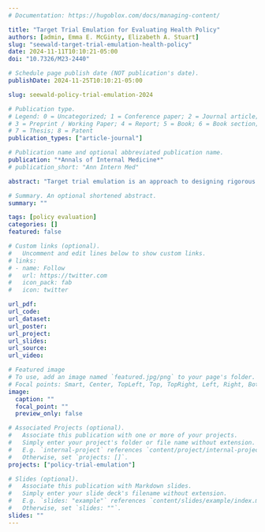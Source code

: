 ```yaml
---
# Documentation: https://hugoblox.com/docs/managing-content/

title: "Target Trial Emulation for Evaluating Health Policy"
authors: [admin, Emma E. McGinty, Elizabeth A. Stuart]
slug: "seewald-target-trial-emulation-health-policy"
date: 2024-11-11T10:10:21-05:00
doi: "10.7326/M23-2440"

# Schedule page publish date (NOT publication's date).
publishDate: 2024-11-25T10:10:21-05:00

slug: seewald-policy-trial-emulation-2024

# Publication type.
# Legend: 0 = Uncategorized; 1 = Conference paper; 2 = Journal article;
# 3 = Preprint / Working Paper; 4 = Report; 5 = Book; 6 = Book section;
# 7 = Thesis; 8 = Patent
publication_types: ["article-journal"]

# Publication name and optional abbreviated publication name.
publication: "*Annals of Internal Medicine*"
# publication_short: "Ann Intern Med"

abstract: "Target trial emulation is an approach to designing rigorous nonexperimental studies by “emulating” key features of a clinical trial. Most commonly used outside of policy contexts, this approach is also valuable for policy evaluation as policies typically are not randomly assigned. In this article, we discuss the application of the target trial emulation framework in a policy evaluation context. The policy trial emulation framework includes 7 components: the units and eligibility criteria, definitions of the exposure and comparison conditions, assignment mechanism, baseline (“time zero”) and follow-up, outcomes, causal estimand, and statistical analysis and assumptions. Policy evaluations that emulate a randomized trial across these dimensions can yield estimates of the causal effects of the policy on outcomes. Using the policy trial emulation framework to conduct and report on research design and methods supports transparent assessment of threats to causal inference in nonexperimental studies intended to assess the effect of a health policy on clinical or population health outcomes."

# Summary. An optional shortened abstract.
summary: ""

tags: [policy evaluation]
categories: []
featured: false

# Custom links (optional).
#   Uncomment and edit lines below to show custom links.
# links:
# - name: Follow
#   url: https://twitter.com
#   icon_pack: fab
#   icon: twitter

url_pdf:
url_code:
url_dataset:
url_poster:
url_project:
url_slides:
url_source:
url_video:

# Featured image
# To use, add an image named `featured.jpg/png` to your page's folder. 
# Focal points: Smart, Center, TopLeft, Top, TopRight, Left, Right, BottomLeft, Bottom, BottomRight.
image:
  caption: ""
  focal_point: ""
  preview_only: false

# Associated Projects (optional).
#   Associate this publication with one or more of your projects.
#   Simply enter your project's folder or file name without extension.
#   E.g. `internal-project` references `content/project/internal-project/index.md`.
#   Otherwise, set `projects: []`.
projects: ["policy-trial-emulation"]

# Slides (optional).
#   Associate this publication with Markdown slides.
#   Simply enter your slide deck's filename without extension.
#   E.g. `slides: "example"` references `content/slides/example/index.md`.
#   Otherwise, set `slides: ""`.
slides: ""
---
```

